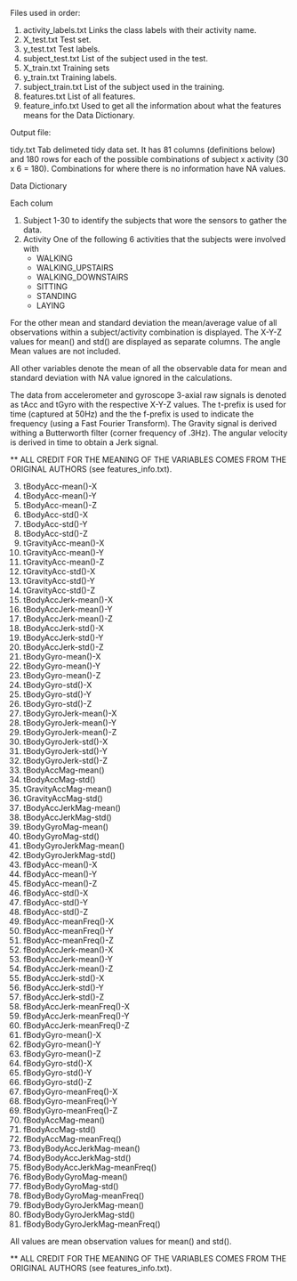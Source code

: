 

Files used in order:

1.  activity_labels.txt   Links the class labels with their activity name.
2.  X_test.txt    Test set.
3.  y_test.txt    Test labels.
4.  subject_test.txt  List of the subject used in the test.
5.  X_train.txt   Training sets
6.  y_train.txt   Training labels.
7.  subject_train.txt   List of the subject used in the training.
8.  features.txt  List of all features.
9.  feature_info.txt    Used to get all the information about what the features means for the Data Dictionary.

Output file:

tidy.txt    Tab delimeted tidy data set. It has 81 columns (definitions below) and 180 rows for each of the possible combinations of subject x activity (30 x 6 = 180). Combinations for where there is no information have NA values.

Data Dictionary

Each colum

1.    Subject   1-30 to identify the subjects that wore the sensors to gather the data.
2.    Activity    One of the following 6 activities that the subjects were involved with
      - WALKING
      - WALKING_UPSTAIRS
      - WALKING_DOWNSTAIRS
      - SITTING
      - STANDING
      - LAYING

For the other mean and standard deviation the mean/average value of all observations within a subject/activity combination is displayed. The X-Y-Z values for mean() and std() are displayed as separate columns. The angle Mean values are not included.

All other variables denote the mean of all the observable data for mean and standard deviation with NA value ignored in the calculations.

The data from accelerometer and gyroscope 3-axial raw signals is denoted as tAcc and tGyro with the respective X-Y-Z values. The t-prefix is used for time (captured at 50Hz) and the the f-prefix is used to indicate the frequency (using a Fast Fourier Transform). The Gravity signal is derived withing a Butterworth filter (corner frequency of .3Hz). The angular velocity is derived in time to obtain a Jerk signal.

** ALL CREDIT FOR THE MEANING OF THE VARIABLES COMES FROM THE ORIGINAL AUTHORS (see features_info.txt).

3.	tBodyAcc-mean()-X
4.	tBodyAcc-mean()-Y
5.	tBodyAcc-mean()-Z
6.	tBodyAcc-std()-X
7.	tBodyAcc-std()-Y
8.	tBodyAcc-std()-Z
9.	tGravityAcc-mean()-X
10.	tGravityAcc-mean()-Y
11.	tGravityAcc-mean()-Z
12.	tGravityAcc-std()-X
13.	tGravityAcc-std()-Y
14.	tGravityAcc-std()-Z
15.	tBodyAccJerk-mean()-X
16.	tBodyAccJerk-mean()-Y
17.	tBodyAccJerk-mean()-Z
18.	tBodyAccJerk-std()-X
19.	tBodyAccJerk-std()-Y
20.	tBodyAccJerk-std()-Z
21.	tBodyGyro-mean()-X
22.	tBodyGyro-mean()-Y
23.	tBodyGyro-mean()-Z
24.	tBodyGyro-std()-X
25.	tBodyGyro-std()-Y
26.	tBodyGyro-std()-Z
27.	tBodyGyroJerk-mean()-X
28.	tBodyGyroJerk-mean()-Y
29.	tBodyGyroJerk-mean()-Z
30.	tBodyGyroJerk-std()-X
31.	tBodyGyroJerk-std()-Y
32.	tBodyGyroJerk-std()-Z
33.	tBodyAccMag-mean()
34.	tBodyAccMag-std()
35.	tGravityAccMag-mean()
36.	tGravityAccMag-std()
37.	tBodyAccJerkMag-mean()
38.	tBodyAccJerkMag-std()
39.	tBodyGyroMag-mean()
40.	tBodyGyroMag-std()
41.	tBodyGyroJerkMag-mean()
42.	tBodyGyroJerkMag-std()
43.	fBodyAcc-mean()-X
44.	fBodyAcc-mean()-Y
45.	fBodyAcc-mean()-Z
46.	fBodyAcc-std()-X
47.	fBodyAcc-std()-Y
48.	fBodyAcc-std()-Z
49.	fBodyAcc-meanFreq()-X
50.	fBodyAcc-meanFreq()-Y
51.	fBodyAcc-meanFreq()-Z
52.	fBodyAccJerk-mean()-X
53.	fBodyAccJerk-mean()-Y
54.	fBodyAccJerk-mean()-Z
55.	fBodyAccJerk-std()-X
56.	fBodyAccJerk-std()-Y
57.	fBodyAccJerk-std()-Z
58.	fBodyAccJerk-meanFreq()-X
59.	fBodyAccJerk-meanFreq()-Y
60.	fBodyAccJerk-meanFreq()-Z
61.	fBodyGyro-mean()-X
62.	fBodyGyro-mean()-Y
63.	fBodyGyro-mean()-Z
64.	fBodyGyro-std()-X
65.	fBodyGyro-std()-Y
66.	fBodyGyro-std()-Z
67.	fBodyGyro-meanFreq()-X
68.	fBodyGyro-meanFreq()-Y
69.	fBodyGyro-meanFreq()-Z
70.	fBodyAccMag-mean()
71.	fBodyAccMag-std()
72.	fBodyAccMag-meanFreq()
73.	fBodyBodyAccJerkMag-mean()
74.	fBodyBodyAccJerkMag-std()
75.	fBodyBodyAccJerkMag-meanFreq()
76.	fBodyBodyGyroMag-mean()
77.	fBodyBodyGyroMag-std()
78.	fBodyBodyGyroMag-meanFreq()
79.	fBodyBodyGyroJerkMag-mean()
80.	fBodyBodyGyroJerkMag-std()
81.	fBodyBodyGyroJerkMag-meanFreq()

All values are mean observation values for mean() and std().

** ALL CREDIT FOR THE MEANING OF THE VARIABLES COMES FROM THE ORIGINAL AUTHORS (see features_info.txt).


